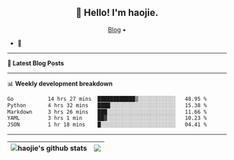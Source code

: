 <h2 align="center">👋 Hello! I'm haojie.</h2>
<p align="center">
  <a href="https://aoyouer.com">Blog</a> •
</p>


- 🔭 


-------

**📝 Latest Blog Posts**


-------

📊 **Weekly development breakdown**
<!--START_SECTION:waka-->

```txt
Go           14 hrs 27 mins  ████████████▒░░░░░░░░░░░░   48.95 %
Python       4 hrs 32 mins   ████░░░░░░░░░░░░░░░░░░░░░   15.38 %
Markdown     3 hrs 26 mins   ███░░░░░░░░░░░░░░░░░░░░░░   11.66 %
YAML         3 hrs 1 min     ██▓░░░░░░░░░░░░░░░░░░░░░░   10.23 %
JSON         1 hr 18 mins    █░░░░░░░░░░░░░░░░░░░░░░░░   04.41 %
```

<!--END_SECTION:waka-->

-------



| <img align="center" src="https://github-readme-stats.vercel.app/api?username=haojie06&show_icons=true&theme=graywhite&show_icons=true&count_private=true&include_all_commits=true&hide_border=true" alt="haojie's github stats" /> | <img align="center" src="https://github-readme-stats.vercel.app/api/top-langs/?username=haojie06&layout=compact&theme=graywhite&hide_border=true&hide=css,html" /> |
| ------------- | ------------- |


